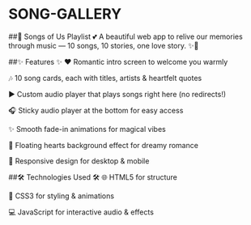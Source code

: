 # SONG-GALLERY
##🎵 Songs of Us Playlist 💕
A beautiful web app to relive our memories through music —
10 songs, 10 stories, one love story. ✨💞

##✨ Features ✨
❤️ Romantic intro screen to welcome you warmly

🎶 10 song cards, each with titles, artists & heartfelt quotes

▶️ Custom audio player that plays songs right here (no redirects!)

🎧 Sticky audio player at the bottom for easy access

✨ Smooth fade-in animations for magical vibes

💖 Floating hearts background effect for dreamy romance

📱 Responsive design for desktop & mobile

##🛠 Technologies Used 🛠
🌐 HTML5 for structure

🎨 CSS3 for styling & animations

💻 JavaScript for interactive audio & effects
